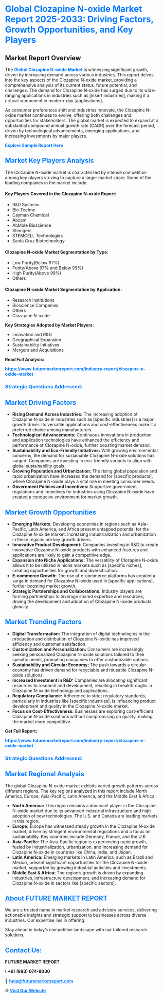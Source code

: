<h1 style="color: #007BFF;">Global Clozapine N-oxide Market Report 2025-2033: Driving Factors, Growth Opportunities, and Key Players</h1>

<section id="overview">
<h2>Market Report Overview</h2>
<p>The <a href="https://www.futuremarketreport.com/industry-report/clozapine-n-oxide-market" style="color: #007BFF; text-decoration: none;"><strong>Global Clozapine N-oxide Market</strong></a> is witnessing significant growth, driven by increasing demand across various industries. This report delves into the key aspects of the Clozapine N-oxide market, providing a comprehensive analysis of its current status, future potential, and challenges. The demand for Clozapine N-oxide has surged due to its wide-ranging applications in industries such as [insert industries], making it a critical component in modern-day [applications].</p>
<p>As consumer preferences shift and industries innovate, the Clozapine N-oxide market continues to evolve, offering both challenges and opportunities for stakeholders. The global market is expected to expand at a substantial compound annual growth rate (CAGR) over the forecast period, driven by technological advancements, emerging applications, and increasing investments by major players.</p>
</section>

<section id="overview">
<p><a href="https://www.futuremarketreport.com/request-sample/reportId=123269" style="color: #007BFF; text-decoration: none;"><strong>Explore Sample Report Here</strong></a></p>
</section>

<section id="key-players">
<h2 style="color: #007BFF;">Market Key Players Analysis</h2>
<p>The Clozapine N-oxide market is characterized by intense competition among key players striving to capture a larger market share. Some of the leading companies in the market include:</p>
<h4>Key Players Covered in the Clozapine N-oxide Report:</h4>
<ul><li>R&amp;D Systems</li><li>Bio-Techne</li><li>Cayman Chemical</li><li>Abcam</li><li>AbMole Bioscience</li><li>Stemgent</li><li>STEMCELL Technologies</li><li>Santa Cruz Biotechnology</li></ul>
<h4>Clozapine N-oxide Market Segmentation by Type:</h4>
<ul><li>Low Purity(Below 97%)</li><li>Purity(Above 97% and Below 99%)</li><li>High Purity(Above 99%)</li><li>Others</li></ul>

<h4>Clozapine N-oxide Market Segmentation by Application:</h4>
<ul><li>Research Institutions</li><li>Bioscience Companies</li><li>Others</li><li>Clozapine N-oxide</li></ul>
<p><strong>Key Strategies Adopted by Market Players:</strong></p>
<ul>
<li>Innovation and R&D</li>
<li>Geographical Expansion</li>
<li>Sustainability Initiatives</li>
<li>Mergers and Acquisitions</li>
</ul>
</section>

<section>
<p><strong>Read Full Analysis: </strong></p><a href="https://www.futuremarketreport.com/industry-report/clozapine-n-oxide-market" style="color: #007BFF; text-decoration: none;"><strong>https://www.futuremarketreport.com/industry-report/clozapine-n-oxide-market</strong></a>
<h3 style="color: #007BFF;">Strategic Questions Addressed:</h3>
</section>

<section id="driving-factors">
<h2 style="color: #007BFF;">Market Driving Factors</h2>
<ul>
<li><strong>Rising Demand Across Industries:</strong> The increasing adoption of Clozapine N-oxide in industries such as [specific industries] is a major growth driver. Its versatile applications and cost-effectiveness make it a preferred choice among manufacturers.</li>
<li><strong>Technological Advancements:</strong> Continuous innovations in production and application technologies have enhanced the efficiency and performance of Clozapine N-oxide, further boosting market demand.</li>
<li><strong>Sustainability and Eco-Friendly Initiatives:</strong> With growing environmental concerns, the demand for sustainable Clozapine N-oxide solutions has surged. Companies are investing in eco-friendly variants to align with global sustainability goals.</li>
<li><strong>Growing Population and Urbanization:</strong> The rising global population and rapid urbanization have increased the demand for [specific products], where Clozapine N-oxide plays a vital role in meeting consumer needs.</li>
<li><strong>Government Policies and Incentives:</strong> Supportive government regulations and incentives for industries using Clozapine N-oxide have created a conducive environment for market growth.</li>
</ul>
</section>

<section id="growth-opportunities">
<h2 style="color: #007BFF;">Market Growth Opportunities</h2>
<ul>
<li><strong>Emerging Markets:</strong> Developing economies in regions such as Asia-Pacific, Latin America, and Africa present untapped potential for the Clozapine N-oxide market. Increasing industrialization and urbanization in these regions are key growth drivers.</li>
<li><strong>Innovative Product Development:</strong> Companies investing in R&D to create innovative Clozapine N-oxide products with enhanced features and applications are likely to gain a competitive edge.</li>
<li><strong>Expansion into Niche Applications:</strong> The versatility of Clozapine N-oxide allows it to be utilized in niche markets such as [specific niches], creating opportunities for growth and diversification.</li>
<li><strong>E-commerce Growth:</strong> The rise of e-commerce platforms has created a surge in demand for Clozapine N-oxide used in [specific applications], further boosting market growth.</li>
<li><strong>Strategic Partnerships and Collaborations:</strong> Industry players are forming partnerships to leverage shared expertise and resources, driving the development and adoption of Clozapine N-oxide products globally.</li>
</ul>
</section>

<section id="trending-factors">
<h2 style="color: #007BFF;">Market Trending Factors</h2>
<ul>
<li><strong>Digital Transformation:</strong> The integration of digital technologies in the production and distribution of Clozapine N-oxide has improved efficiency and customer satisfaction.</li>
<li><strong>Customization and Personalization:</strong> Consumers are increasingly seeking personalized Clozapine N-oxide solutions tailored to their specific needs, prompting companies to offer customizable options.</li>
<li><strong>Sustainability and Circular Economy:</strong> The push towards a circular economy has driven demand for recyclable and reusable Clozapine N-oxide solutions.</li>
<li><strong>Increased Investment in R&D:</strong> Companies are allocating significant resources to research and development, resulting in breakthroughs in Clozapine N-oxide technology and applications.</li>
<li><strong>Regulatory Compliance:</strong> Adherence to strict regulatory standards, particularly in industries like [specific industries], is influencing product development and quality in the Clozapine N-oxide market.</li>
<li><strong>Focus on Cost-Effectiveness:</strong> Businesses are exploring cost-efficient Clozapine N-oxide solutions without compromising on quality, making the market more competitive.</li>
</ul>
</section>

<section>
<p><strong>Get Full Report: </strong></p><a href="https://www.futuremarketreport.com/industry-report/clozapine-n-oxide-market" style="color: #007BFF; text-decoration: none;"><strong>https://www.futuremarketreport.com/industry-report/clozapine-n-oxide-market</strong></a>
<h3 style="color: #007BFF;">Strategic Questions Addressed:</h3>
</section>


<section id="regional-analysis">
<h2 style="color: #007BFF;">Market Regional Analysis</h2>
<p>The global Clozapine N-oxide market exhibits varied growth patterns across different regions. The key regions analyzed in this report include North America, Europe, Asia-Pacific, Latin America, and the Middle East & Africa:</p>
<ul>
<li><strong>North America:</strong> This region remains a dominant player in the Clozapine N-oxide market due to its advanced industrial infrastructure and high adoption of new technologies. The U.S. and Canada are leading markets in this region.</li>
<li><strong>Europe:</strong> Europe has witnessed steady growth in the Clozapine N-oxide market, driven by stringent environmental regulations and a focus on sustainability. Key countries include Germany, France, and the U.K.</li>
<li><strong>Asia-Pacific:</strong> The Asia-Pacific region is experiencing rapid growth, fueled by industrialization, urbanization, and increasing demand for Clozapine N-oxide in countries like China, India, and Japan.</li>
<li><strong>Latin America:</strong> Emerging markets in Latin America, such as Brazil and Mexico, present significant opportunities for the Clozapine N-oxide market, supported by growing industrial activities and investments.</li>
<li><strong>Middle East & Africa:</strong> The region’s growth is driven by expanding industries, infrastructure development, and increasing demand for Clozapine N-oxide in sectors like [specific sectors].</li>
</ul>
</section>

<footer>
<h2 style="color: #007BFF;">About FUTURE MARKET REPORT</h2>
<p>We are a trusted name in market research and advisory services, delivering actionable insights and strategic support to businesses across diverse industries. Our expertise lies in offering:</p>

<p>Stay ahead in today’s competitive landscape with our tailored research solutions.</p>

<h2 style="color: #007BFF;">Contact Us:</h2>
<p><strong>FUTURE MARKET REPORT</strong></p>
<p>📞 <strong>+91 (883) 074-8030</strong></p>
<p>📧 <strong><a href="mailto:help@futuremarketreport.com" style="color: #007BFF;">help@futuremarketreport.com</a></strong></p>
<p>🌐 <strong><a href="https://www.futuremarketreport.com/" style="color: #007BFF;">Visit Our Website</a></strong></p>
</footer>